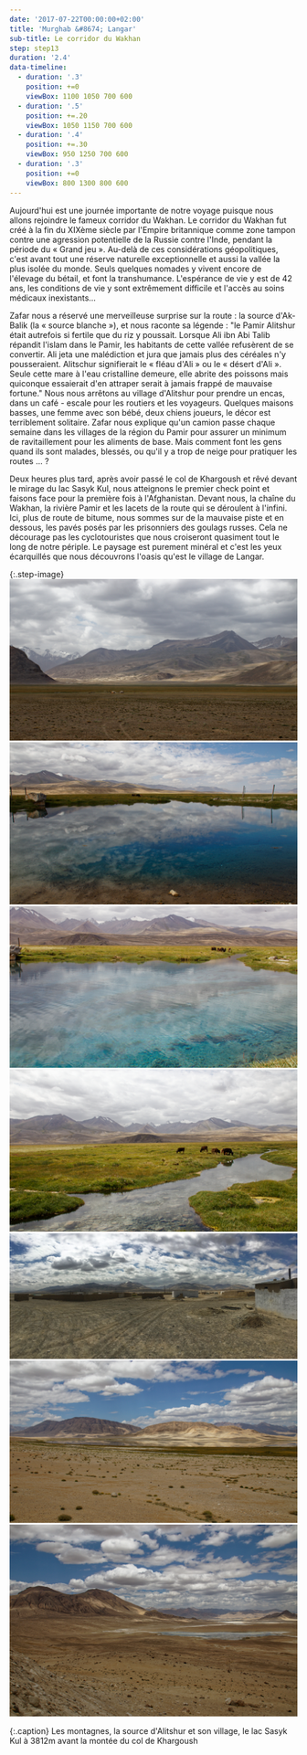 ```yaml
---
date: '2017-07-22T00:00:00+02:00'
title: 'Murghab &#8674; Langar'
sub-title: Le corridor du Wakhan
step: step13
duration: '2.4'
data-timeline:
  - duration: '.3'
    position: +=0
    viewBox: 1100 1050 700 600
  - duration: '.5'
    position: +=.20
    viewBox: 1050 1150 700 600
  - duration: '.4'
    position: +=.30
    viewBox: 950 1250 700 600
  - duration: '.3'
    position: +=0
    viewBox: 800 1300 800 600
---
```

Aujourd'hui est une journée importante de notre voyage puisque nous allons rejoindre le fameux corridor du Wakhan.
Le corridor du Wakhan fut créé à la fin du XIXème siècle par l'Empire britannique comme zone tampon contre une agression potentielle de la Russie contre l'Inde, pendant la période du « Grand jeu ». Au-delà de ces considérations géopolitiques, c'est avant tout une réserve naturelle exceptionnelle et aussi la vallée la plus isolée du monde. Seuls quelques nomades y vivent encore de l'élevage du bétail, et font la transhumance. L'espérance de vie y est de 42 ans, les conditions de vie y sont extrêmement difficile et l'accès au soins médicaux inexistants...

Zafar nous a réservé une merveilleuse surprise sur la route : la source d'Ak-Balik (la « source blanche »), et nous raconte sa légende : "le Pamir Alitshur était autrefois si fertile que du riz y poussait. Lorsque Ali ibn Abi Talib répandit l'islam dans le Pamir, les habitants de cette vallée refusèrent de se convertir. Ali jeta une malédiction et jura que jamais plus des céréales n'y pousseraient. Alitschur signifierait le « fléau d'Ali » ou le « désert d'Ali ». Seule cette mare à l'eau cristalline demeure, elle abrite des poissons mais quiconque essaierait d'en attraper serait à jamais frappé de mauvaise fortune."
Nous nous arrêtons au village d'Alitshur pour prendre un encas, dans un café - escale pour les routiers et les voyageurs. Quelques maisons basses, une femme avec son bébé, deux chiens joueurs, le décor est terriblement solitaire.
Zafar nous explique qu'un camion passe chaque semaine dans les villages de la région du Pamir pour assurer un minimum de ravitaillement pour les aliments de base. Mais comment font les gens quand ils sont malades, blessés, ou qu'il y a trop de neige pour pratiquer les routes ... ?

Deux heures plus tard, après avoir passé le col de Khargoush et rêvé devant le mirage du lac Sasyk Kul, nous atteignons le premier check point et faisons face pour la première fois à l'Afghanistan. Devant nous, la chaîne du Wakhan, la rivière Pamir et les lacets de la route qui se déroulent à l'infini. Ici, plus de route de bitume, nous sommes sur de la mauvaise piste et en dessous, les pavés posés par les prisonniers des goulags russes. Cela ne décourage pas les cyclotouristes que nous croiseront quasiment tout le long de notre périple.
Le paysage est purement minéral et c'est les yeux écarquillés que nous découvrons l'oasis qu'est le village de Langar. 


{:.step-image}
[![](/assets/img/uploads/tadjikistan_23-07-2018_01.jpg)](/assets/img/uploads/tadjikistan_23-07-2018_01.jpg "Montagnes du Pamir")
[![](/assets/img/uploads/tadjikistan_23-07-2018_02.jpg)](/assets/img/uploads/tadjikistan_23-07-2018_02.jpg "Source d'Alitshur")
[![](/assets/img/uploads/tadjikistan_23-07-2018_03.jpg)](/assets/img/uploads/tadjikistan_23-07-2018_03.jpg "Source d'Alitshur")
[![](/assets/img/uploads/tadjikistan_23-07-2018_04.jpg)](/assets/img/uploads/tadjikistan_23-07-2018_04.jpg "Source d'Alitshur")
[![](/assets/img/uploads/tadjikistan_23-07-2018_06.jpg)](/assets/img/uploads/tadjikistan_23-07-2018_06.jpg "Village d'Alitshur")
[![](/assets/img/uploads/tadjikistan_23-07-2018_07.jpg)](/assets/img/uploads/tadjikistan_23-07-2018_07.jpg "Lac Sasyk Kul")
[![](/assets/img/uploads/tadjikistan_23-07-2018_08.jpg)](/assets/img/uploads/tadjikistan_23-07-2018_08.jpg "Lac Sasyk Kul")

{:.caption}
Les montagnes, la source d'Alitshur et son village, le lac Sasyk Kul à 3812m avant la montée du col de Khargoush

